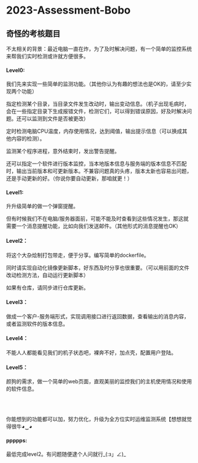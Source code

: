 # 2023-Assessment-Bobo
## 奇怪的考核题目

不太相关的背景：最近电脑一直在炸，为了及时解决问题，有一个简单的监控系统来帮我们实时检测或许就方便很多。

#### Level0:

我们先来实现一些简单的监测功能。（其他你认为有趣的想法也是OK的，请至少实现两个功能）

指定检测某个目录，当目录文件发生改动时，输出变动信息。（机子出现毛病时，会在一些指定目录下生成报错文件，检测它们，可以得到错误原因，好及时解决问题。还可以监测到文件是否被更改）

定时检测电脑CPU温度，内存使用情况，达到阈值，输出提示信息（可以换成其他内容的检测）。

监测某个程序进程，意外结束时，发出警告提醒。

还可以指定一个软件进行版本监控，当本地版本信息与服务端的版本信息不匹配时，输出当前版本和可更新版本。不兼容问题真的头疼，版本太新也容易出问题，还是手动更新的好。（你说你要自动更新，那咱就更！）

#### Level1:

升升级简单的做一个弹窗提醒。

但有时候我们不在电脑/服务器面前，可能不能及时查看到这些情况发生，那这就需要一个消息提醒功能，比如向我们发送邮件。（其他形式的消息提醒也OK）

#### Level2：

将这个大杂烩制打包带走，便于分享。编写简单的dockerfile。

同时请实现自动化镜像更新脚本，好东西及时分享也很重要。（可以用前面的文件改动检测方法，自动运行更新脚本）

如果有仓库，请同步进行仓库更新。

#### Level3：

做成一个客户-服务端形式，实现调用接口进行返回数据，查看输出的消息内容，或者监测软件的版本信息。

#### Level4：

不能人人都能看见我们的机子状态吧，裸奔不好，加点壳，配置用户登陆。

#### Level5：

颜狗的需求，做一个简单的web页面，直观美丽的监控我们的主机使用情况和使用的软件信息。

<br>
<br>


你能想到的功能都可以加，努力优化，升级为全方位实时运维监测系统【想想就觉得很牛◕‿◕




#### ppppps:

最低完成level2。有问题随便逮个人问就行_(:з」∠)_

